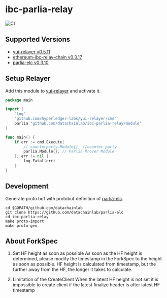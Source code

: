 # ibc-parlia-relay 

![CI](https://github.com/datachainlab/ibc-parlia-relay/workflows/CI/badge.svg?branch=main)

## Supported Versions
- [yui-relayer v0.5.11](https://github.com/hyperledger-labs/yui-relayer/releases/tag/v0.5.11)
- [ethereum-ibc-relay-chain v0.3.17](https://github.com/datachainlab/ethereum-ibc-relay-chain/releases/tag/v0.3.7)
- [parlia-elc v0.3.10](https://github.com/datachainlab/parlia-elc/releases/tag/v0.3.10)

## Setup Relayer

Add this module to [yui-relayer](https://github.com/hyperledger-labs/yui-relayer) and activate it.

```go
package main

import (
	"log"
	"github.com/hyperledger-labs/yui-relayer/cmd"
	parlia "github.com/datachainlab/ibc-parlia-relay/module"
)

func main() {
	if err := cmd.Execute(
		// counterparty.Module{}, //counter party
		parlia.Module{}, // Parlia Prover Module 
    ); err != nil {
		log.Fatal(err)
	}
}
```

## Development

Generate proto buf with protobuf definition of [parlia-elc](https://github.com/datachainlab/parlia-elc).

```
cd $GOPATH/github.com/datachainlab
git clone https://github.com/datachainlab/parlia-elc
cd ibc-parlia-relay
make proto-import
make proto-gen
```

## About ForkSpec

1. Set HF height as soon as possible
As soon as the HF height is determined, please modify the timestamp in the ForkSpec to the height as soon as possible.
HF height is calculated from timestamp, but the further away from the HF, the longer it takes to calculate.

2. Limitation of the CreateClient
When the latest HF height is not set it is impossible to create client if the latest finalize header is after latest HF timestamp